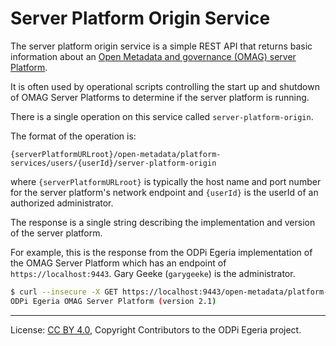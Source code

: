 <!-- SPDX-License-Identifier: CC-BY-4.0 -->
<!-- Copyright Contributors to the ODPi Egeria project. -->

# Server Platform Origin Service

The server platform origin service is a simple REST API that returns basic information about an
[Open Metadata and governance (OMAG) server Platform](omag-server-platform.md).

It is often used by operational scripts controlling the start up and shutdown of
OMAG Server Platforms to determine if the server platform is running.

There is a single operation on this service called `server-platform-origin`.

The format of the operation is:

```text
{serverPlatformURLroot}/open-metadata/platform-services/users/{userId}/server-platform-origin
```

where `{serverPlatformURLroot}` is typically the host name and port number for the server platform's
network endpoint and `{userId}` is the userId of an authorized administrator.

The response is a single string describing the implementation and version of the server platform.

For example, this is the response from the ODPi Egeria implementation of the OMAG Server Platform
which has an endpoint of `https://localhost:9443`.  Gary Geeke (`garygeeke`) is the administrator.

```bash
$ curl --insecure -X GET https://localhost:9443/open-metadata/platform-services/users/garygeeke/server-platform-origin
ODPi Egeria OMAG Server Platform (version 2.1)
```



----
License: [CC BY 4.0](https://creativecommons.org/licenses/by/4.0/),
Copyright Contributors to the ODPi Egeria project.
